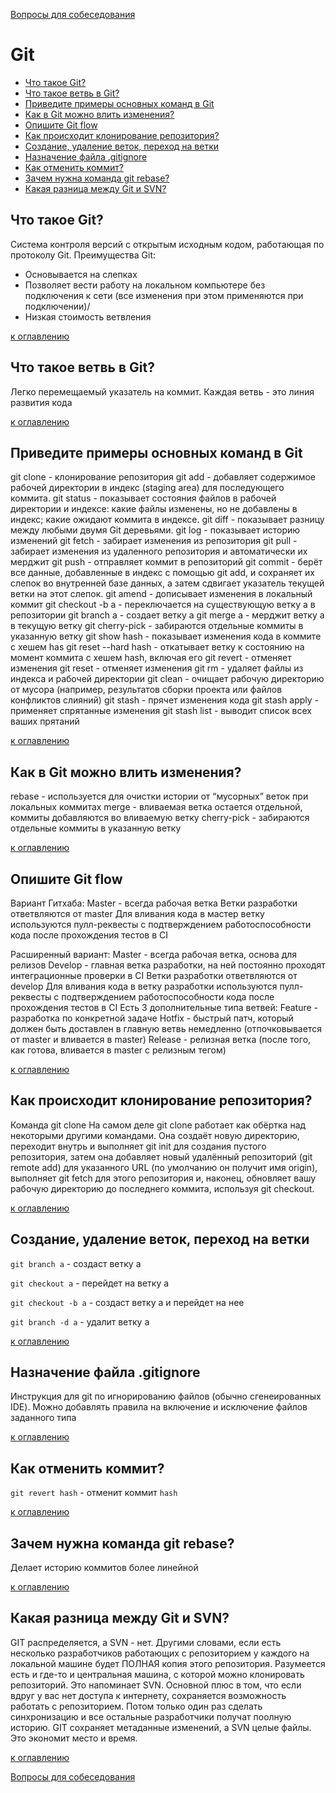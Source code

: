 [Вопросы для собеседования](README.md)

# Git
+ [Что такое Git?](#что-такое-git)
+ [Что такое ветвь в Git?](#что-такое-ветвь-в-git)
+ [Приведите примеры основных команд в Git](#приведите-примеры-основных-команд-в-git)
+ [Как в Git можно влить изменения?](#как-в-git-можно-влить-изменения)
+ [Опишите Git flow](#опишите-git-flow)
+ [Как происходит клонирование репозитория?](#как-происходит-клонирование-репозитория)
+ [Создание, удаление веток, переход на ветки](#создание-удаление-веток-переход-на-ветки)
+ [Назначение файла .gitignore](#назначение-файла-gitignore)
+ [Как отменить коммит?](#как-отменить-коммит)
+ [Зачем нужна команда git rebase?](#зачем-нужна-команда-git-rebase)
+ [Какая разница между Git и SVN?](#какая-разница-между-git-и-svn)


## Что такое Git?
Система контроля версий с открытым исходным кодом, работающая по протоколу Git. 
Преимущества Git:
 - Основывается на слепках
 - Позволяет вести работу на локальном компьютере без подключения к сети (все изменения при этом применяются при подключении)/
 - Низкая стоимость ветвления

[к оглавлению](#git)

## Что такое ветвь в Git?
Легко перемещаемый указатель на коммит. Каждая ветвь - это линия развития кода

[к оглавлению](#git)

## Приведите примеры основных команд в Git
git clone - клонирование репозитория
git add - добавляет содержимое рабочей директории в индекс (staging area) для последующего коммита.
git status - показывает состояния файлов в рабочей директории и индексе: какие файлы изменены, но не добавлены в индекс; какие ожидают коммита в индексе.
git diff  - показывает разницу между любыми двумя Git деревьями.
git log - показывает историю изменений
git fetch - забирает изменения из репозитория
git pull - забирает изменения из удаленного репозитория и автоматически их мерджит
git push - отправляет коммит в репозиторий
git commit - берёт все данные, добавленные в индекс с помощью git add, и сохраняет их слепок во внутренней базе данных, а затем сдвигает указатель текущей ветки на этот слепок.
git amend - дописывает изменения в локальный коммит
git checkout -b a  - переключается на существующую ветку a  в репозитории
git branch a - создает ветку a
git merge a - мерджит ветку a в текущую ветку
git cherry-pick - забираются отдельные коммиты в указанную ветку
git show hash - показывает изменения кода в коммите с хешем has
git reset --hard hash - откатывает ветку к состоянию на момент коммита с хешем hash, включая его
git revert - отменяет изменения
git reset - отменяет изменения
git rm  - удаляет файлы из индекса и рабочей директории
git clean - очищает рабочую директорию от мусора (например, результатов сборки проекта или файлов конфликтов слияний)
git stash - прячет изменения кода
git stash apply - применяет спрятанные изменения
git stash list - выводит список всех ваших прятаний

[к оглавлению](#git)

## Как в Git можно влить изменения?
rebase - используется для очистки истории от “мусорных” веток при локальных коммитах
merge - вливаемая ветка остается отдельной, коммиты добавляются во вливаемую ветку
cherry-pick - забираются отдельные коммиты в указанную ветку

[к оглавлению](#git)

## Опишите Git flow
Вариант Гитхаба:
Master - всегда рабочая ветка
Ветки разработки ответвляются от master
Для вливания кода в мастер ветку используются пулл-реквесты с подтверждением работоспособности кода после прохождения тестов в CI

Расширенный вариант:
Master - всегда рабочая ветка, основа для релизов
Develop - главная ветка разработки, на ней постоянно проходят интеграционные проверки в CI
Ветки разработки ответвляются от develop
Для вливания кода в ветку разработки используются пулл-реквесты с подтверждением работоспособности кода после прохождения тестов в CI
Есть 3 дополнительные типа ветвей:
Feature - разработка по конкретной задаче
Hotfix - быстрый патч, который должен быть доставлен в главную ветвь немедленно (отпочковывается от master и вливается в master)
Release - релизная ветка (после того, как готова, вливается в master с релизным тегом)

[к оглавлению](#git)

## Как происходит клонирование репозитория?
Команда git clone
На самом деле git clone работает как обёртка над некоторыми другими командами. Она создаёт новую директорию, переходит внутрь 
и выполняет git init для создания пустого репозитория, затем она добавляет новый удалённый репозиторий (git remote add) для 
указанного URL (по умолчанию он получит имя origin), выполняет git fetch для этого репозитория и, наконец, обновляет вашу рабочую 
директорию до последнего коммита, используя git checkout.

[к оглавлению](#git)

## Создание, удаление веток, переход на ветки
`git branch a` - создаст ветку а 

`git checkout a` - перейдет на ветку а

`git checkout -b a` - создаст ветку а и перейдет на нее

`git branch -d a` - удалит ветку а

[к оглавлению](#git)

## Назначение файла .gitignore
Инструкция для git по игнорированию файлов (обычно сгенеированных IDE). Можно добавлять правила на включение и исключение файлов заданного типа

[к оглавлению](#git)

## Как отменить коммит?
`git revert hash` - отменит коммит `hash`

[к оглавлению](#git)

## Зачем нужна команда git rebase?
Делает историю коммитов более линейной

[к оглавлению](#git)

## Какая разница между Git и SVN?
GIT распределяется, а SVN - нет. Другими словами, если есть несколько разработчиков работающих с репозиторием у каждого на локальной машине 
будет ПОЛНАЯ копия этого репозитория. Разумеется есть и где-то и центральная машина, с которой можно клонировать репозиторий. Это напоминает SVN. 
Основной плюс в том, что если вдруг у вас нет доступа к интернету, сохраняется возможность работать с репозиторием. Потом только один раз сделать 
синхронизацию и все остальные разработчики получат поолную историю.
GIT сохраняет метаданные изменений, а SVN целые файлы. Это экономит место и время.

[к оглавлению](#git)


[Вопросы для собеседования](README.md)
